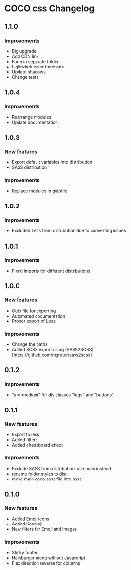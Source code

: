 # COCO css Changelog

## 1.1.0

### Improvements

* Big upgrade
* Add CDN link
* Form in separate folder
* Light/dark color functions
* Update shadows
* Change tests

## 1.0.4

### Improvements

* Rearrange modules
* Update documentation

## 1.0.3

### New features

* Export default variables into distribution
* SASS distribution

### Improvements

* Replace modules in gulpfile

## 1.0.2

### Improvements

* Excluded Less from distribution due to converting issues

## 1.0.1

### Improvements

* Fixed imports for different distributions

## 1.0.0

### New features

* Gulp file for exporting
* Automated documentation
* Proper export of Less

### Improvements

* Change the paths
* Added SCSS export using (SASS2SCSS)[https://github.com/mgreter/sass2scss]

## 0.1.2

### Improvements

* "are-medium" for div classes "tags" and "buttons"

## 0.1.1

### New features

* Export to less
* Added filters
* Added chessboard effect

### Improvements

* Exclude SASS from distribution, use main instead
* rename folder styles to dist
* move main coco.sass file into sass

## 0.1.0

### New features

* Added Emoji icons
* Added Kaomoji
* New filters for Emoji and images

### Improvements

* Sticky footer
* Hamburger menu without Javascript
* Flex direction reverse for columns
